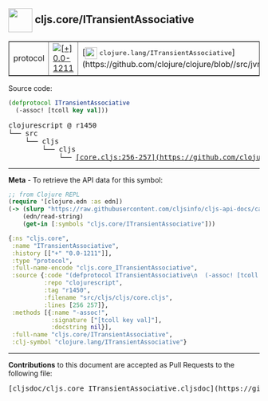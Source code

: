 ## <img width="48px" valign="middle" src="http://i.imgur.com/Hi20huC.png"> cljs.core/ITransientAssociative

 <table border="1">
<tr>

<td>protocol</td>
<td><a href="https://github.com/cljsinfo/cljs-api-docs/tree/0.0-1211"><img valign="middle" alt="[+] 0.0-1211" src="https://img.shields.io/badge/+-0.0--1211-lightgrey.svg"></a> </td>
<td>
[<img height="24px" valign="middle" src="http://i.imgur.com/1GjPKvB.png"> <samp>clojure.lang/ITransientAssociative</samp>](https://github.com/clojure/clojure/blob//src/jvm/clojure/lang/ITransientAssociative.java)
</td>
</tr>
</table>






Source code:

```clj
(defprotocol ITransientAssociative
  (-assoc! [tcoll key val]))
```

 <pre>
clojurescript @ r1450
└── src
    └── cljs
        └── cljs
            └── <ins>[core.cljs:256-257](https://github.com/clojure/clojurescript/blob/r1450/src/cljs/cljs/core.cljs#L256-L257)</ins>
</pre>


---

__Meta__ - To retrieve the API data for this symbol:

```clj
;; from Clojure REPL
(require '[clojure.edn :as edn])
(-> (slurp "https://raw.githubusercontent.com/cljsinfo/cljs-api-docs/catalog/cljs-api.edn")
    (edn/read-string)
    (get-in [:symbols "cljs.core/ITransientAssociative"]))
```

```clj
{:ns "cljs.core",
 :name "ITransientAssociative",
 :history [["+" "0.0-1211"]],
 :type "protocol",
 :full-name-encode "cljs.core_ITransientAssociative",
 :source {:code "(defprotocol ITransientAssociative\n  (-assoc! [tcoll key val]))",
          :repo "clojurescript",
          :tag "r1450",
          :filename "src/cljs/cljs/core.cljs",
          :lines [256 257]},
 :methods [{:name "-assoc!",
            :signature ["[tcoll key val]"],
            :docstring nil}],
 :full-name "cljs.core/ITransientAssociative",
 :clj-symbol "clojure.lang/ITransientAssociative"}

```

---

__Contributions__ to this document are accepted as Pull Requests to the following file:

 <pre>
[cljsdoc/cljs.core_ITransientAssociative.cljsdoc](https://github.com/cljsinfo/cljs-api-docs/blob/master/cljsdoc/cljs.core_ITransientAssociative.cljsdoc)
</pre>

